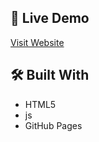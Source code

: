 
## 🔗 Live Demo
[Visit Website](http://zulqarna1n.github.io/Vetclinic/)

## 🛠️ Built With
- HTML5
- js
- GitHub Pages

